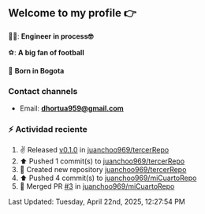 ## Welcome to my profile 👉

👨‍💻: **Engineer in process🤓**

⚽: **A big fan of football**

📍 **Born in Bogota**

### Contact channels

- Email: **dhortua959@gmail.com**


### :zap: Actividad reciente
<!--RECENT_ACTIVITY:start-->
1. ✌️ Released [v0.1.0](https://github.com/juanchoo969/tercerRepo/releases/tag/v0.1.0) in [juanchoo969/tercerRepo](https://github.com/juanchoo969/tercerRepo)<br>
2. ⬆️ Pushed 1 commit(s) to [juanchoo969/tercerRepo](https://github.com/juanchoo969/tercerRepo)<br>
3. 📔 Created new repository [juanchoo969/tercerRepo](https://github.com/juanchoo969/tercerRepo)<br>
4. ⬆️ Pushed 4 commit(s) to [juanchoo969/miCuartoRepo](https://github.com/juanchoo969/miCuartoRepo)<br>
5. 🎉 Merged PR [#3](https://github.com/juanchoo969/miCuartoRepo/pull/3) in [juanchoo969/miCuartoRepo](https://github.com/juanchoo969/miCuartoRepo)<br>
<!--RECENT_ACTIVITY:end-->
<!--RECENT_ACTIVITY:last_update-->
Last Updated: Tuesday, April 22nd, 2025, 12:27:54 PM
<!--RECENT_ACTIVITY:last_update_end-->
